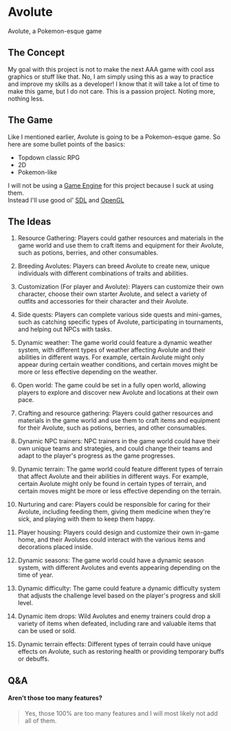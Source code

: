 # Avolute
Avolute, a Pokemon-esque game

## The Concept
My goal with this project is not to make the next AAA game with cool ass graphics or stuff like that.
No, I am simply using this as a way to practice and improve my skills as a developer! I know that it will take a lot of time to make this game, but I do not care. This is a passion project. Noting more, nothing less.

## The Game
Like I mentioned earlier, Avolute is going to be a Pokemon-esque game. So here are some bullet points of the basics:

- Topdown classic RPG  
- 2D  
- Pokemon-like

I will not be using a [Game Engine](https://en.wikipedia.org/wiki/Game_engine) for this project because I suck at using them.  
Instead I'll use good ol' [SDL](https://www.libsdl.org/) and [OpenGL](https://www.opengl.org/)

## The Ideas
1. Resource Gathering: Players could gather resources and materials in the game world and use them to craft items and equipment for their Avolute, 
					   such as potions, berries, and other consumables.

2. Breeding Avolutes: Players can breed Avolute to create new, unique individuals with different combinations of traits and abilities.

3. Customization (For player and Avolute): Players can customize their own character, choose their own starter Avolute, 
										   and select a variety of outfits and accessories for their character and their Avolute.

4. Side quests: Players can complete various side quests and mini-games, such as catching specific types of Avolute, 
				participating in tournaments, and helping out NPCs with tasks.

5. Dynamic weather: The game world could feature a dynamic weather system, with different types of weather affecting Avolute and their abilities in different ways. 
					For example, certain Avolute might only appear during certain weather conditions, and certain moves might be more or less effective depending on the weather.

6. Open world: The game could be set in a fully open world, allowing players to explore and discover new Avolute and locations at their own pace.

7. Crafting and resource gathering: Players could gather resources and materials in the game world and use them to craft items and equipment for their Avolute, 
									such as potions, berries, and other consumables.

8. Dynamic NPC trainers: NPC trainers in the game world could have their own unique teams and strategies, and could change their teams and adapt to the player's progress as the game progresses.

9. Dynamic terrain: The game world could feature different types of terrain that affect Avolute and their abilities in different ways. 
					For example, certain Avolute might only be found in certain types of terrain, and certain moves might be more or less effective depending on the terrain.

10. Nurturing and care: Players could be responsible for caring for their Avolute, including feeding them, giving them medicine when they're sick, 
						and playing with them to keep them happy.

11. Player housing: Players could design and customize their own in-game home, 
					and their Avolutes could interact with the various items and decorations placed inside.

12. Dynamic seasons: The game world could have a dynamic season system, with different Avolutes and events appearing depending on the time of year.

13. Dynamic difficulty: The game could feature a dynamic difficulty system that adjusts the
						challenge level based on the player's progress and skill level.

14. Dynamic item drops: Wild Avolutes and enemy trainers could drop a variety of items when defeated, 
						including rare and valuable items that can be used or sold.
					 
15. Dynamic terrain effects: Different types of terrain could have unique effects on Avolute, such as restoring health or providing temporary buffs or debuffs.

## Q&A
#### Aren't those too many features?
  > Yes, those 100% are too many features and I will most likely not add all of them.  
